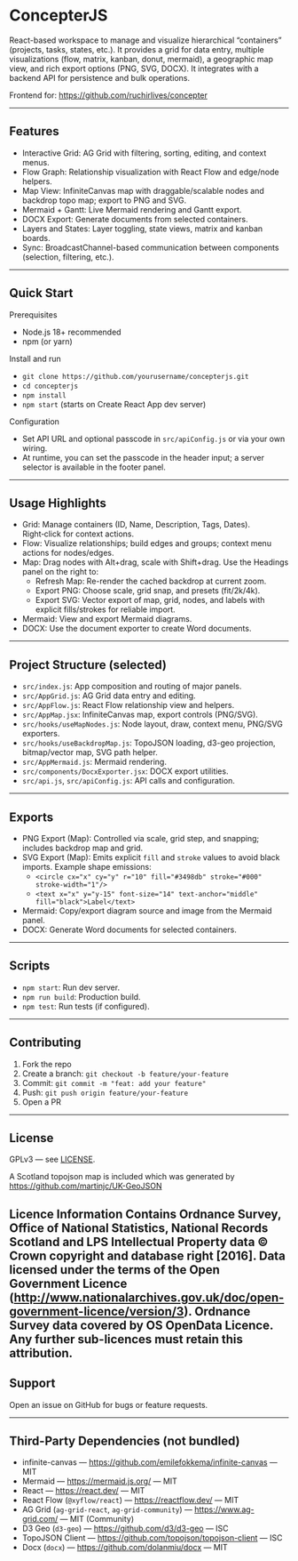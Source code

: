 # ConcepterJS

React-based workspace to manage and visualize hierarchical “containers” (projects, tasks, states, etc.). It provides a grid for data entry, multiple visualizations (flow, matrix, kanban, donut, mermaid), a geographic map view, and rich export options (PNG, SVG, DOCX). It integrates with a backend API for persistence and bulk operations.

Frontend for: https://github.com/ruchirlives/concepter

---

## Features

- Interactive Grid: AG Grid with filtering, sorting, editing, and context menus.
- Flow Graph: Relationship visualization with React Flow and edge/node helpers.
- Map View: InfiniteCanvas map with draggable/scalable nodes and backdrop topo map; export to PNG and SVG.
- Mermaid + Gantt: Live Mermaid rendering and Gantt export.
- DOCX Export: Generate documents from selected containers.
- Layers and States: Layer toggling, state views, matrix and kanban boards.
- Sync: BroadcastChannel-based communication between components (selection, filtering, etc.).

---

## Quick Start

Prerequisites
- Node.js 18+ recommended
- npm (or yarn)

Install and run
- `git clone https://github.com/yourusername/concepterjs.git`
- `cd concepterjs`
- `npm install`
- `npm start` (starts on Create React App dev server)

Configuration
- Set API URL and optional passcode in `src/apiConfig.js` or via your own wiring.
- At runtime, you can set the passcode in the header input; a server selector is available in the footer panel.

---

## Usage Highlights

- Grid: Manage containers (ID, Name, Description, Tags, Dates). Right‑click for context actions.
- Flow: Visualize relationships; build edges and groups; context menu actions for nodes/edges.
- Map: Drag nodes with Alt+drag, scale with Shift+drag. Use the Headings panel on the right to:
  - Refresh Map: Re-render the cached backdrop at current zoom.
  - Export PNG: Choose scale, grid snap, and presets (fit/2k/4k).
  - Export SVG: Vector export of map, grid, nodes, and labels with explicit fills/strokes for reliable import.
- Mermaid: View and export Mermaid diagrams.
- DOCX: Use the document exporter to create Word documents.

---

## Project Structure (selected)

- `src/index.js`: App composition and routing of major panels.
- `src/AppGrid.js`: AG Grid data entry and editing.
- `src/AppFlow.js`: React Flow relationship view and helpers.
- `src/AppMap.jsx`: InfiniteCanvas map, export controls (PNG/SVG).
- `src/hooks/useMapNodes.js`: Node layout, draw, context menu, PNG/SVG exporters.
- `src/hooks/useBackdropMap.js`: TopoJSON loading, d3-geo projection, bitmap/vector map, SVG path helper.
- `src/AppMermaid.js`: Mermaid rendering.
- `src/components/DocxExporter.jsx`: DOCX export utilities.
- `src/api.js`, `src/apiConfig.js`: API calls and configuration.

---

## Exports

- PNG Export (Map): Controlled via scale, grid step, and snapping; includes backdrop map and grid.
- SVG Export (Map): Emits explicit `fill` and `stroke` values to avoid black imports. Example shape emissions:
  - `<circle cx="x" cy="y" r="10" fill="#3498db" stroke="#000" stroke-width="1"/>`
  - `<text x="x" y="y-15" font-size="14" text-anchor="middle" fill="black">Label</text>`
- Mermaid: Copy/export diagram source and image from the Mermaid panel.
- DOCX: Generate Word documents for selected containers.

---

## Scripts

- `npm start`: Run dev server.
- `npm run build`: Production build.
- `npm test`: Run tests (if configured).

---

## Contributing

1. Fork the repo
2. Create a branch: `git checkout -b feature/your-feature`
3. Commit: `git commit -m "feat: add your feature"`
4. Push: `git push origin feature/your-feature`
5. Open a PR

---

## License

GPLv3 — see [LICENSE](./LICENSE).

A Scotland topojson map is included which was generated by https://github.com/martinjc/UK-GeoJSON

Licence Information
Contains Ordnance Survey, Office of National Statistics, National Records Scotland and LPS Intellectual Property data © Crown copyright and database right [2016]. Data licensed under the terms of the Open Government Licence (http://www.nationalarchives.gov.uk/doc/open-government-licence/version/3). Ordnance Survey data covered by OS OpenData Licence. Any further sub-licences must retain this attribution.
---

## Support

Open an issue on GitHub for bugs or feature requests.

---

## Third-Party Dependencies (not bundled)

- infinite-canvas — https://github.com/emilefokkema/infinite-canvas — MIT
- Mermaid — https://mermaid.js.org/ — MIT
- React — https://react.dev/ — MIT
- React Flow (`@xyflow/react`) — https://reactflow.dev/ — MIT
- AG Grid (`ag-grid-react`, `ag-grid-community`) — https://www.ag-grid.com/ — MIT (Community)
- D3 Geo (`d3-geo`) — https://github.com/d3/d3-geo — ISC
- TopoJSON Client — https://github.com/topojson/topojson-client — ISC
- Docx (`docx`) — https://github.com/dolanmiu/docx — MIT
